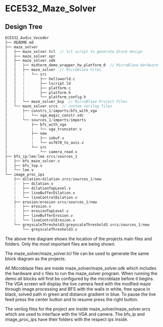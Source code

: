 # ECE532_Maze_Solver

## Design Tree
``` C
ECE532_Audio_Vocoder
├── README.md
├── maze_solver
│   ├── maze_solver.tcl  // tcl script to generate block design
│   ├── maze_solver.xpr
│   ├── maze_solver.sdk
│   │   ├── midterm_demo_wrapper_hw_platform_0  // MicroBlaze Hardware Files
│   │   ├── maze_solver  // MicroBlaze Files
│   │   |   └── src
│   │   |       ├── helloworld.c
│   │   |       ├── lscript.ld
│   │   |       ├── platform.c
│   │   |       ├── platform.h
│   │   |       └── platform_config.h
│   │   └── maze_solver_bsp  // MicroBlaze Project Files
│   └── maze_solver.srcs  // custom verilog files
│       ├── constrs_1/imports/bfs_with_vga
│       |   └── vga_magic_constr.xdc
│       └── sources_1/imports/imports
│           ├── bfs_with_vga
│           |   └── vga_truncator.v
│           ├── new
│           |   ├── iobuf.v
│           |   └── ov7670_to_axis.v
│           └── src
│               └── camera_read.v
├── bfs_ip/lee/lee.srcs/sources_1
│   ├── bfs_maze_solver.v
│   ├── bfs_top.v
│   └── lee.v
└── image_proc_ips
    ├── dilation/dilation.srcs/sources_1/new
    |   ├── dilation.v
    |   ├── dilationTopLevel.v
    |   ├── lineBufferDilation.v
    |   └── lineControlDilation.v
    ├── erosion/erosion.srcs/sources_1/new
    |   ├── erosion.v
    |   ├── erosionTopLevel.v
    |   ├── lineBufferErosion.v
    |   └── lineControlErosion.v
    └── greyscaleThreshold3/greyscaleThreshold3.srcs/sources_1/new
        └── greyscaleThreshold3.v
```
The above tree diagram shows the location of the projects main files and folders. Only the most important files are being shown.

The maze_solver/maze_solver.tcl file can be used to generate the same block diagram as the projects.

All Microblaze files are inside maze_solver/maze_solver.sdk which includes the hardware and c files to run the maze_solver program. When running the demo all blocks will first be configured by the microblaze before it begins. The VGA screen will display the live camera feed with the modfied maze through image processing and BFS with the walls in white, free space in black, solved path in green and distance gradient in blue. To pause the live feed press the center button and to resume press the right button.

The verilog files for the project are inside maze_solver/maze_solver.srcs which are used to interface with the VGA and camera. The bfs_ip and image_proc_ips have their folders with the respect ips inside.
